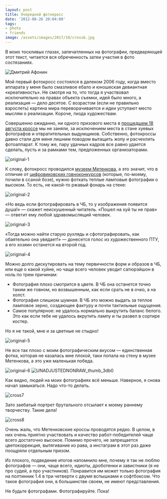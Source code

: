 ```yaml
---
layout: post
title: Очередной фотокросс
date: '2012-08-26 20:04:00'
tags:
- photo
- friends
image: /assets/images/2017/10/cross6.jpg
---
```


В моих тоскливых глазах, запечатленных на фотографии, предваряющей этот текст, читается вся обреченность затеи участия в фото состязаниях.

![Дмитрий Афонин](/assets/images/2017/10/cross0.jpg)

Мой первый фотокросс состоялся в далеком 2006 году, когда вместо аппарата у меня было смазливое ебало и юношеская девиантная «креативность». Не смотря на то, что тогда я участвовал исключительно на правах объекта съемки, идей было много, а реализация — дело десятое. С возрастом (если не правильно взрослеть) картина мира переворачивается и идеи уступают место мыслям о реализации. Короче, пизда художествам.

Совершенно ожиданно, ни одного призового места в [прошедшем 18 августа кроссе](http://metenkov.narod.ru) мы не заняли, за исключением места в стане хуевых фотографов и отвратительных выдумщиков. Собственно, фотокроссы давно стали для меня лишним поводом вытащить жопу и расчехлить фотоаппарат. К тому же, пару удачных кадров все равно удается сделать, пусть и за рамками тем, предложенных организаторами.

![original-1](/assets/images/2017/10/cross1.jpg)

К слову, фотокросс проводился [музеем Метенкова](http://metenkov.narod.ru), а это значит, что в отличие от [цифровиковских говноконкурсов](http://cifrovik.ru/formula/) (которые, по-моему, почили в ссаной бозе), нужно фоткать теплые ламповые фотографии о высоком. То есть, не какой-то ржавый фонарь на стене:

![original-2](/assets/images/2017/10/cross2.jpg)

«Но ведь если фотографировать в ЧБ, то у изображения появится душа!» — скажет неискушенный читатель. «Пошел на хуй ты не прав» — ответит ему любой здравомыслящий человек.

![original-3](/assets/images/2017/10/cross3.jpg)

«Тогда можно найти старую рухлядь и сфотографировать, как обаятельно она увядает!» — донесется голос из художественного ПТУ, а его хозяин останется на второй год.

![original-4](/assets/images/2017/10/cross4.jpg)

Можно долго дискутировать на тему первичности форм и образов в ЧБ, или еще о какой хуйне, но чаще всего человек уводит сатюрэйшон в ноль по трем причинам:

- Фотография плохо смотрится в цвете. В ЧБ она останется точно таким же говном, но возвышенным, как если срать не в очко, а на холст.
- Фотография слишком шумная. В ЧБ это можно выдать за теплое ламповое зерно, создающее фактуру и почти тактильные ощущения.
- Самое популярное: не удалось нормально выкрутить баланс белого. Это как если тебе не удалось вкрутить лампу и ты развел в сортире костер.

Но я не такой, мне и за цветные не стыдно!

![original-5](/assets/images/2017/10/cross5.jpg)

Не все так плохо с моим фотографическим вкусом — единственная фотка, которая не казалась мне плохой, таки попала на стену в музее Метенкова, а это уже маленькая победа.

![original-6](/assets/images/2017/10/cross6.jpg)
![UNADJUSTEDNONRAW_thumb_3db0](/assets/images/2017/10/UNADJUSTEDNONRAW_thumb_3db0.jpg)

Как видно, людей на моих фотографиях всё меньше. Наверное, я снова начал замыкаться. Надо что-то делать.

![cross7](/assets/images/2017/10/cross7.jpg)

Зато заебатый портрет брутального отсылает к моему раннему творчеству. Такие дела!

![cross8](/assets/images/2017/10/cross8.jpg)

Очень жаль, что Метенковские кроссы проводятся редко. В целом, в них очень приятно участвовать и качество работ-победителей чаще всего достаточно высокое. Помимо прочего, не запрещается цветокоррекция, вытягивание из рава, а инстаграм в этот раз даже поощряли отдельным призом.

Из плохого, подведение итогов напомнило мне, почему я так не люблю фотографов — они, чаще всего, идиоты, дроботенки и завистники (я не про судей, а про участников). Понравится им может только фотография на полтинник 1.4 в три четверти с двумя вспышками и софтбоксом. Что такое фотография они, в большинстве своем, не имеют представления.

Не будьте фотографами. Фотографируйте. Пока!